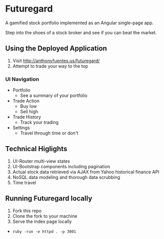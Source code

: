 
# Futuregard

A gamified stock portfolio implemented as an Angular single-page app.

Step into the shoes of a stock broker and see if you can beat the market.

## Using the Deployed Application
1. Visit http://anthonyfuentes.us/futuregard/
2. Attempt to trade your way to the top

### UI Navigation
* Portfolio
  - See a summary of your portfolio
* Trade Action
  - Buy low
  - Sell high
* Trade History
  - Track your trading
* Settings
  - Travel through time or don't

## Technical Higlights
1. UI-Router multi-view states
2. UI-Bootstrap components including pagination
3. Actual stock data retrieved via AJAX from Yahoo historical finance API
4. NoSQL data modeling and thorough data scrubbing
5. Time travel

## Running Futuregard locally
1. Fork this repo
2. Clone the fork to your machine
3. Serve the index page locally
  - `ruby -run -e httpd . -p 3001`
